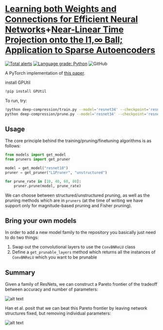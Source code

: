 # [Learning both Weights and Connections for Efficient Neural Networks](https://arxiv.org/abs/1506.02626)+[Near-Linear Time Projection onto the l1,∞ Ball; Application to Sparse Autoencoders](https://webcms.i3s.unice.fr/Michel_Barlaud/sites/mbarlaud/files/2023-11/L1Infty_final.pdf)

[![Total alerts](https://img.shields.io/lgtm/alerts/g/jack-willturner/DeepCompression-PyTorch.svg?logo=lgtm&logoWidth=18)](https://lgtm.com/projects/g/jack-willturner/DeepCompression-PyTorch/alerts/) 
[![Language grade: Python](https://img.shields.io/lgtm/grade/python/g/jack-willturner/DeepCompression-PyTorch.svg?logo=lgtm&logoWidth=18)](https://lgtm.com/projects/g/jack-willturner/DeepCompression-PyTorch/context:python)
![GitHub](https://img.shields.io/github/license/jack-willturner/DeepCompression-PyTorch)

A PyTorch implementation of [this paper](https://arxiv.org/abs/1506.02626).

install GPUtil
```bash
!pip install GPUtil
```

To run, try:
```bash
!python deep-compression/train.py --model='resnet34' --checkpoint='resnet34' --seed=100 && \
python deep-compression/prune.py --model='resnet34' --checkpoint='resnet34' --seed=100
```

## Usage 

The core principle behind the training/pruning/finetuning algorithms is as follows:

```python
from models import get_model
from pruners import get_pruner 

model = get_model("resnet18")
pruner = get_pruner("L1Pruner", "unstructured")

for prune_rate in [10, 40, 60, 80]:
    pruner.prune(model, prune_rate)
```

We can choose between structured/unstructured pruning, as well as the pruning methods which are in `pruners` (at the time of writing we have support only for magnitude-based pruning and Fisher pruning).


## Bring your own models 
In order to add a new model family to the repository you basically just need to do two things:
1. Swap out the convolutional layers to use the `ConvBNReLU` class
2. Define a `get_prunable_layers` method which returns all the instances of `ConvBNReLU` which you want to be prunable

## Summary

Given a family of ResNets, we can construct a Pareto frontier of the tradeoff between accuracy and number of parameters:

![alt text](./resources/resnets.png)

Han et al. posit that we can beat this Pareto frontier by leaving network structures fixed, but removing individual parameters:

![alt text](./resources/pareto.png)
